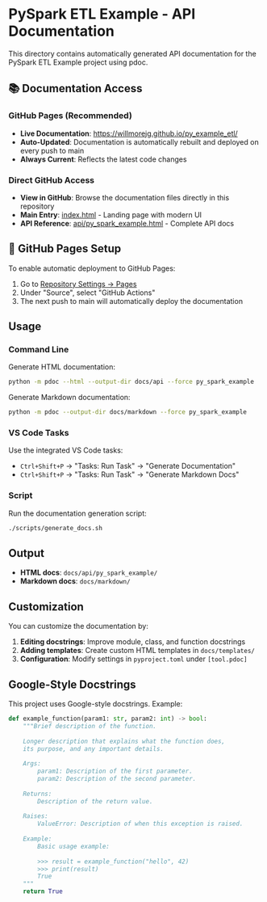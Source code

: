 # PySpark ETL Example - API Documentation

This directory contains automatically generated API documentation for the PySpark ETL Example project using pdoc.

## 📚 Documentation Access

### GitHub Pages (Recommended)
- **Live Documentation**: https://willmorejg.github.io/py_example_etl/
- **Auto-Updated**: Documentation is automatically rebuilt and deployed on every push to main
- **Always Current**: Reflects the latest code changes

### Direct GitHub Access
- **View in GitHub**: Browse the documentation files directly in this repository
- **Main Entry**: [index.html](./index.html) - Landing page with modern UI
- **API Reference**: [api/py_spark_example.html](./api/py_spark_example.html) - Complete API docs

## 🔧 GitHub Pages Setup

To enable automatic deployment to GitHub Pages:

1. Go to [Repository Settings → Pages](https://github.com/willmorejg/py_example_etl/settings/pages)
2. Under "Source", select "GitHub Actions"
3. The next push to main will automatically deploy the documentation

## Usage

### Command Line

Generate HTML documentation:
```bash
python -m pdoc --html --output-dir docs/api --force py_spark_example
```

Generate Markdown documentation:
```bash
python -m pdoc --output-dir docs/markdown --force py_spark_example
```

### VS Code Tasks

Use the integrated VS Code tasks:
- `Ctrl+Shift+P` → "Tasks: Run Task" → "Generate Documentation"
- `Ctrl+Shift+P` → "Tasks: Run Task" → "Generate Markdown Docs"

### Script

Run the documentation generation script:
```bash
./scripts/generate_docs.sh
```

## Output

- **HTML docs**: `docs/api/py_spark_example/`
- **Markdown docs**: `docs/markdown/`

## Customization

You can customize the documentation by:

1. **Editing docstrings**: Improve module, class, and function docstrings
2. **Adding templates**: Create custom HTML templates in `docs/templates/`
3. **Configuration**: Modify settings in `pyproject.toml` under `[tool.pdoc]`

## Google-Style Docstrings

This project uses Google-style docstrings. Example:

```python
def example_function(param1: str, param2: int) -> bool:
    """Brief description of the function.
    
    Longer description that explains what the function does,
    its purpose, and any important details.
    
    Args:
        param1: Description of the first parameter.
        param2: Description of the second parameter.
        
    Returns:
        Description of the return value.
        
    Raises:
        ValueError: Description of when this exception is raised.
        
    Example:
        Basic usage example:
        
        >>> result = example_function("hello", 42)
        >>> print(result)
        True
    """
    return True
```
